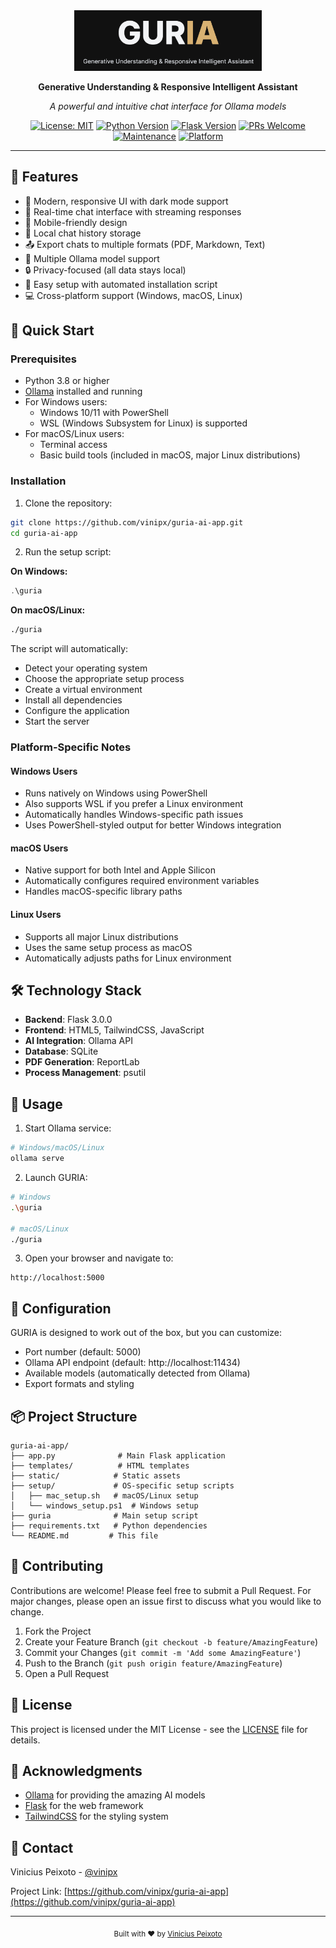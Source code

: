 <div align="center">
  <img src="static/images/logo.png" alt="GURIA Logo" width="300"/>
  <p><strong>Generative Understanding & Responsive Intelligent Assistant</strong></p>
  <p><i>A powerful and intuitive chat interface for Ollama models</i></p>

  [![License: MIT](https://img.shields.io/badge/License-MIT-yellow.svg)](https://opensource.org/licenses/MIT)
  [![Python Version](https://img.shields.io/badge/python-3.8%2B-blue)](https://www.python.org/downloads/)
  [![Flask Version](https://img.shields.io/badge/flask-3.0.0-green)](https://flask.palletsprojects.com/)
  [![PRs Welcome](https://img.shields.io/badge/PRs-welcome-brightgreen.svg)](http://makeapullrequest.com)
  [![Maintenance](https://img.shields.io/badge/Maintained%3F-yes-green.svg)](https://github.com/vinipx/guria-ai-app/graphs/commit-activity)
  [![Platform](https://img.shields.io/badge/platform-windows%20|%20macos%20|%20linux-lightgrey)](https://github.com/vinipx/guria-ai-app)
</div>

---

## 🌟 Features

- 🎨 Modern, responsive UI with dark mode support
- 🔄 Real-time chat interface with streaming responses
- 📱 Mobile-friendly design
- 💾 Local chat history storage
- 📤 Export chats to multiple formats (PDF, Markdown, Text)
- 🎯 Multiple Ollama model support
- 🔒 Privacy-focused (all data stays local)
- 🚀 Easy setup with automated installation script
- 💻 Cross-platform support (Windows, macOS, Linux)

## 🚀 Quick Start

### Prerequisites

- Python 3.8 or higher
- [Ollama](https://ollama.ai/) installed and running
- For Windows users:
  - Windows 10/11 with PowerShell
  - WSL (Windows Subsystem for Linux) is supported
- For macOS/Linux users:
  - Terminal access
  - Basic build tools (included in macOS, major Linux distributions)

### Installation

1. Clone the repository:
```bash
git clone https://github.com/vinipx/guria-ai-app.git
cd guria-ai-app
```

2. Run the setup script:

**On Windows:**
```powershell
.\guria
```

**On macOS/Linux:**
```bash
./guria
```

The script will automatically:
- Detect your operating system
- Choose the appropriate setup process
- Create a virtual environment
- Install all dependencies
- Configure the application
- Start the server

### Platform-Specific Notes

#### Windows Users
- Runs natively on Windows using PowerShell
- Also supports WSL if you prefer a Linux environment
- Automatically handles Windows-specific path issues
- Uses PowerShell-styled output for better Windows integration

#### macOS Users
- Native support for both Intel and Apple Silicon
- Automatically configures required environment variables
- Handles macOS-specific library paths

#### Linux Users
- Supports all major Linux distributions
- Uses the same setup process as macOS
- Automatically adjusts paths for Linux environment

## 🛠️ Technology Stack

- **Backend**: Flask 3.0.0
- **Frontend**: HTML5, TailwindCSS, JavaScript
- **AI Integration**: Ollama API
- **Database**: SQLite
- **PDF Generation**: ReportLab
- **Process Management**: psutil

## 🎯 Usage

1. Start Ollama service:
```bash
# Windows/macOS/Linux
ollama serve
```

2. Launch GURIA:
```bash
# Windows
.\guria

# macOS/Linux
./guria
```

3. Open your browser and navigate to:
```
http://localhost:5000
```

## 🔧 Configuration

GURIA is designed to work out of the box, but you can customize:

- Port number (default: 5000)
- Ollama API endpoint (default: http://localhost:11434)
- Available models (automatically detected from Ollama)
- Export formats and styling

## 📦 Project Structure

```
guria-ai-app/
├── app.py              # Main Flask application
├── templates/          # HTML templates
├── static/            # Static assets
├── setup/             # OS-specific setup scripts
│   ├── mac_setup.sh   # macOS/Linux setup
│   └── windows_setup.ps1  # Windows setup
├── guria              # Main setup script
├── requirements.txt   # Python dependencies
└── README.md         # This file
```

## 🤝 Contributing

Contributions are welcome! Please feel free to submit a Pull Request. For major changes, please open an issue first to discuss what you would like to change.

1. Fork the Project
2. Create your Feature Branch (`git checkout -b feature/AmazingFeature`)
3. Commit your Changes (`git commit -m 'Add some AmazingFeature'`)
4. Push to the Branch (`git push origin feature/AmazingFeature`)
5. Open a Pull Request

## 📝 License

This project is licensed under the MIT License - see the [LICENSE](LICENSE) file for details.

## 🙏 Acknowledgments

- [Ollama](https://ollama.ai/) for providing the amazing AI models
- [Flask](https://flask.palletsprojects.com/) for the web framework
- [TailwindCSS](https://tailwindcss.com/) for the styling system

## 📧 Contact

Vinicius Peixoto - [@vinipx](https://github.com/vinipx)

Project Link: [https://github.com/vinipx/guria-ai-app](https://github.com/vinipx/guria-ai-app)

---

<div align="center">
  <sub>Built with ❤️ by <a href="https://github.com/vinipx">Vinicius Peixoto</a></sub>
</div>

